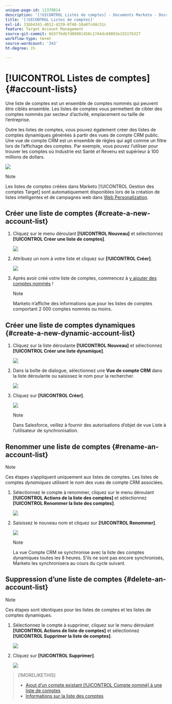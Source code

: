 ```yaml
---
unique-page-id: 11378814
description: '[!UICONTROL Listes de comptes] - Documents Marketo - Documentation du produit'
title: '[!UICONTROL Listes de comptes]'
exl-id: 31bb4341-d012-4239-8f40-10a07cd4c51c
feature: Target Account Management
source-git-commit: 0d37fbdb7d08901458c1744dc68893e155176327
workflow-type: tm+mt
source-wordcount: '343'
ht-degree: 1%

---
```


# [!UICONTROL Listes de comptes] {#account-lists}

Une liste de comptes est un ensemble de comptes nommés qui peuvent être ciblés ensemble. Les listes de comptes vous permettent de cibler des comptes nommés par secteur d’activité, emplacement ou taille de l’entreprise.

Outre les listes de comptes, vous pouvez également créer des listes de comptes dynamiques générées à partir des vues de compte CRM public. Une vue de compte CRM est un ensemble de règles qui agit comme un filtre lors de l’affichage des comptes. Par exemple, vous pouvez l’utiliser pour trouver les comptes où Industrie est Santé *et* Revenu est supérieur à 100 millions de dollars.

![](assets/one.png)

>[!NOTE]
>
>Les listes de comptes créées dans Marketo [!UICONTROL Gestion des comptes Target] sont automatiquement disponibles lors de la création de listes intelligentes et de campagnes web dans [Web Personalization](/help/marketo/product-docs/web-personalization/using-web-segments/web-segments.md).

## Créer une liste de comptes {#create-a-new-account-list}

1. Cliquez sur le menu déroulant **[!UICONTROL Nouveau]** et sélectionnez **[!UICONTROL Créer une liste de comptes]**.

   ![](assets/1a.png)

1. Attribuez un nom à votre liste et cliquez sur **[!UICONTROL Créer]**.

   ![](assets/three-0.png)

1. Après avoir créé votre liste de comptes, commencez à [y ajouter des comptes nommés](/help/marketo/product-docs/target-account-management/target/named-accounts/add-an-existing-named-account-to-an-account-list.md) !

   >[!NOTE]
   >
   >Marketo n’affiche des informations que pour les listes de comptes comportant 2 000 comptes nommés ou moins.

## Créer une liste de comptes dynamiques {#create-a-new-dynamic-account-list}

1. Cliquez sur la liste déroulante **[!UICONTROL Nouveau]** et sélectionnez **[!UICONTROL Créer une liste dynamique]**.

   ![](assets/1.png)

1. Dans la boîte de dialogue, sélectionnez une **Vue de compte CRM** dans la liste déroulante ou saisissez le nom pour la rechercher.

   ![](assets/image2017-7-18-9-48-23.png)

1. Cliquez sur **[!UICONTROL Créer]**.

   ![](assets/step4.jpg)

   >[!NOTE]
   >
   >Dans Salesforce, veillez à fournir des autorisations d’objet de vue Liste à l’utilisateur de synchronisation.

## Renommer une liste de comptes {#rename-an-account-list}

>[!NOTE]
>
>Ces étapes s’appliquent uniquement aux listes de comptes. Les listes de comptes _dynamiques_ utilisent le nom des vues de compte CRM associées.

1. Sélectionnez le compte à renommer, cliquez sur le menu déroulant **[!UICONTROL Actions de la liste des comptes]** et sélectionnez **[!UICONTROL Renommer la liste des comptes]**.

   ![](assets/three.png)

1. Saisissez le nouveau nom et cliquez sur **[!UICONTROL Renommer]**.

   ![](assets/four.png)

   >[!NOTE]
   >
   >La vue Compte CRM se synchronise avec la liste des comptes dynamiques toutes les 8 heures. S’ils ne sont pas encore synchronisés, Marketo les synchronisera au cours du cycle suivant.

## Suppression d’une liste de comptes {#delete-an-account-list}

>[!NOTE]
>
>Ces étapes sont identiques pour les listes de comptes et les listes de comptes dynamiques.

1. Sélectionnez le compte à supprimer, cliquez sur le menu déroulant **[!UICONTROL Actions de liste de comptes]** et sélectionnez **[!UICONTROL Supprimer la liste de comptes]**.

   ![](assets/five.png)

1. Cliquez sur **[!UICONTROL Supprimer]**.

   ![](assets/six.png)

>[!MORELIKETHIS]
>
>* [Ajout d’un compte existant [!UICONTROL Compte nommé] à une liste de comptes](/help/marketo/product-docs/target-account-management/target/named-accounts/add-an-existing-named-account-to-an-account-list.md)
>* [Informations sur la liste des comptes](/help/marketo/product-docs/target-account-management/measure/account-list-insights.md)
